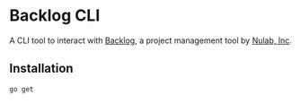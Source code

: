 # Backlog CLI

A CLI tool to interact with [Backlog](backlogtool.com), a project management tool by [Nulab, Inc](https://nulab-inc.com).

## Installation

```bash
go get
```
